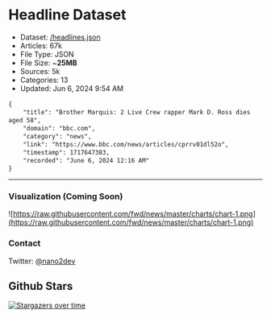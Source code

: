 # Headline Dataset

- Dataset: [/headlines.json](https://raw.githubusercontent.com/fwd/news/master/headlines.json) 
- Articles: 67k
- File Type: JSON
- File Size: ~**25MB**
- Sources: 5k
- Categories: 13
- Updated: Jun 6, 2024 9:54 AM

```
{
    "title": "Brother Marquis: 2 Live Crew rapper Mark D. Ross dies aged 58",
    "domain": "bbc.com",
    "category": "news",
    "link": "https://www.bbc.com/news/articles/cprrv01dl52o",
    "timestamp": 1717647383,
    "recorded": "June 6, 2024 12:16 AM"
}
```

---

### Visualization (Coming Soon)

![https://raw.githubusercontent.com/fwd/news/master/charts/chart-1.png](https://raw.githubusercontent.com/fwd/news/master/charts/chart-1.png)

### Contact 

Twitter: [@nano2dev](https://twitter.com/nano2dev)

## Github Stars

[![Stargazers over time](https://starchart.cc/fwd/news.svg)](https://starchart.cc/fwd/news)
